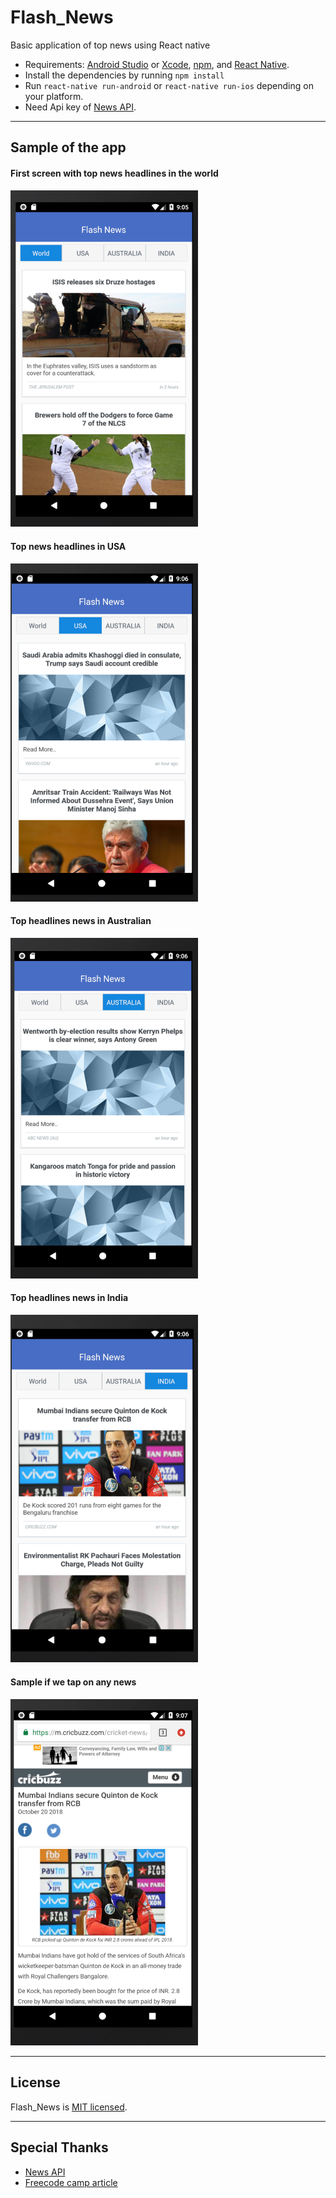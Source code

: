 # Flash_News
Basic application of top news using React native

* Requirements: [Android Studio](https://developer.android.com/studio/) or [Xcode](https://developer.apple.com/xcode/), [npm](https://Nodejs.org), and [React Native](https://facebook.github.io/react-native/).<br />
* Install the dependencies by running ```npm install``` <br />
* Run `react-native run-android` or `react-native run-ios` depending on your platform.
* Need Api key of [News API](https://newsapi.org).

---
## Sample of the app

#### First screen with top news headlines in the world 

<img src ="https://raw.githubusercontent.com/karkranikhil/Flash_News/master/img/Screen%20Shot%202018-10-20%20at%209.05.45%20PM.png" alt="world news" width="300">

#### Top news headlines in USA 
<img src ="https://raw.githubusercontent.com/karkranikhil/Flash_News/master/img/Screen%20Shot%202018-10-20%20at%209.06.19%20PM.png" alt="USA news" width="300">


#### Top headlines news in Australian
<img src ="https://raw.githubusercontent.com/karkranikhil/Flash_News/master/img/Screen%20Shot%202018-10-20%20at%209.06.35%20PM.png" alt="Australia news" width="300">


#### Top headlines news in India
<img src ="https://raw.githubusercontent.com/karkranikhil/Flash_News/master/img/Screen%20Shot%202018-10-20%20at%209.06.51%20PM.png" alt="India news" width="300">

#### Sample if we tap on any news
<img src ="https://raw.githubusercontent.com/karkranikhil/Flash_News/master/img/Screen%20Shot%202018-10-20%20at%209.07.09%20PM.png" alt="full news" width="300">

---

## License

Flash_News is [MIT licensed](./LICENSE).

---
## Special Thanks
* [News API](https://newsapi.org)
* [Freecode camp article](https://medium.freecodecamp.org/create-a-news-app-using-react-native-ced249263627) 

